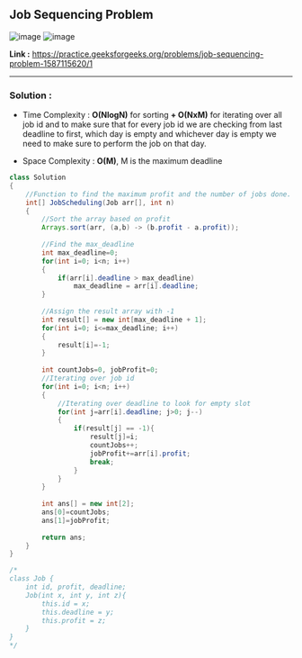 ## Job Sequencing Problem

![image](https://user-images.githubusercontent.com/23376002/204086173-c0d49325-3df7-4c97-a8be-549ecc1a8f39.png)
![image](https://user-images.githubusercontent.com/23376002/204086451-3eb33f91-08a7-4f0c-a8b1-f7b3bfc08f19.png)


**Link :** https://practice.geeksforgeeks.org/problems/job-sequencing-problem-1587115620/1

--------------------------------------------------------------------------------------------------------------------------------------------------------

### Solution :

- Time Complexity : **O(NlogN)** for sorting **+ O(NxM)** for iterating over all job id and to make sure that for every job id we are checking from last deadline to first, which day is empty and whichever day is empty we need to make sure to perform the job on that day. 

- Space Complexity : **O(M)**, M is the maximum deadline


```java
class Solution
{
    //Function to find the maximum profit and the number of jobs done.
    int[] JobScheduling(Job arr[], int n)
    {
        //Sort the array based on profit
        Arrays.sort(arr, (a,b) -> (b.profit - a.profit));
        
        //Find the max_deadline
        int max_deadline=0;
        for(int i=0; i<n; i++)
        {
            if(arr[i].deadline > max_deadline)
                max_deadline = arr[i].deadline;
        }
        
        //Assign the result array with -1
        int result[] = new int[max_deadline + 1];
        for(int i=0; i<=max_deadline; i++)
        {
            result[i]=-1;
        }
        
        int countJobs=0, jobProfit=0;
        //Iterating over job id
        for(int i=0; i<n; i++)
        {
            //Iterating over deadline to look for empty slot
            for(int j=arr[i].deadline; j>0; j--)
            {
                if(result[j] == -1){
                    result[j]=i;
                    countJobs++;
                    jobProfit+=arr[i].profit;
                    break;
                }
            }
        }
        
        int ans[] = new int[2];
        ans[0]=countJobs;
        ans[1]=jobProfit;
        
        return ans;
    }
}

/*
class Job {
    int id, profit, deadline;
    Job(int x, int y, int z){
        this.id = x;
        this.deadline = y;
        this.profit = z; 
    }
}
*/

```



